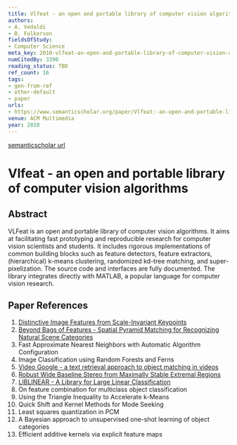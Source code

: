 ```yaml
---
title: Vlfeat - an open and portable library of computer vision algorithms
authors:
- A. Vedaldi
- B. Fulkerson
fieldsOfStudy:
- Computer Science
meta_key: 2010-vlfeat-an-open-and-portable-library-of-computer-vision-algorithms
numCitedBy: 3390
reading_status: TBD
ref_count: 16
tags:
- gen-from-ref
- other-default
- paper
urls:
- https://www.semanticscholar.org/paper/Vlfeat:-an-open-and-portable-library-of-computer-Vedaldi-Fulkerson/d720a95e1501922ea17ee31f299f43b2db5e15ef?sort=total-citations
venue: ACM Multimedia
year: 2010
---
```


[semanticscholar url](https://www.semanticscholar.org/paper/Vlfeat:-an-open-and-portable-library-of-computer-Vedaldi-Fulkerson/d720a95e1501922ea17ee31f299f43b2db5e15ef?sort=total-citations)

# Vlfeat - an open and portable library of computer vision algorithms

## Abstract

VLFeat is an open and portable library of computer vision algorithms. It aims at facilitating fast prototyping and reproducible research for computer vision scientists and students. It includes rigorous implementations of common building blocks such as feature detectors, feature extractors, (hierarchical) k-means clustering, randomized kd-tree matching, and super-pixelization. The source code and interfaces are fully documented. The library integrates directly with MATLAB, a popular language for computer vision research.

## Paper References

1. [Distinctive Image Features from Scale-Invariant Keypoints](2011-distinctive-image-features-from-scale-invariant-keypoints)
2. [Beyond Bags of Features - Spatial Pyramid Matching for Recognizing Natural Scene Categories](2006-beyond-bags-of-features-spatial-pyramid-matching-for-recognizing-natural-scene-categories)
3. Fast Approximate Nearest Neighbors with Automatic Algorithm Configuration
4. Image Classification using Random Forests and Ferns
5. [Video Google - a text retrieval approach to object matching in videos](2003-video-google-a-text-retrieval-approach-to-object-matching-in-videos)
6. [Robust Wide Baseline Stereo from Maximally Stable Extremal Regions](2002-robust-wide-baseline-stereo-from-maximally-stable-extremal-regions)
7. [LIBLINEAR - A Library for Large Linear Classification](2008-liblinear-a-library-for-large-linear-classification)
8. On feature combination for multiclass object classification
9. Using the Triangle Inequality to Accelerate k-Means
10. Quick Shift and Kernel Methods for Mode Seeking
11. Least squares quantization in PCM
12. A Bayesian approach to unsupervised one-shot learning of object categories
13. Efficient additive kernels via explicit feature maps
